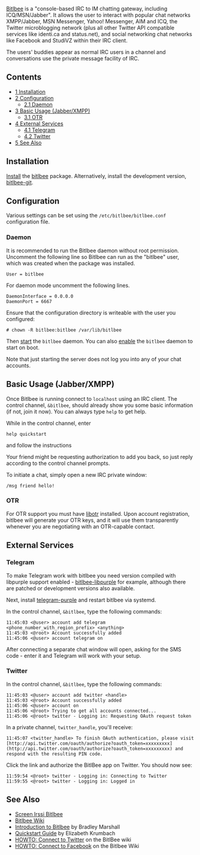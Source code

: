 [Bitlbee](https://www.bitlbee.org/main.php/news.r.html) is a "console-based IRC to IM chatting gateway, including ICQ/MSN/Jabber". It allows the user to interact with popular chat networks XMPP/Jabber, MSN Messenger, Yahoo! Messenger, AIM and ICQ, the Twitter microblogging network (plus all other Twitter API compatible services like identi.ca and status.net), and social networking chat networks like Facebook and StudiVZ within their IRC client.

The users' buddies appear as normal IRC users in a channel and conversations use the private message facility of IRC.

## Contents

*   [1 Installation](#Installation)
*   [2 Configuration](#Configuration)
    *   [2.1 Daemon](#Daemon)
*   [3 Basic Usage (Jabber/XMPP)](#Basic_Usage_.28Jabber.2FXMPP.29)
    *   [3.1 OTR](#OTR)
*   [4 External Services](#External_Services)
    *   [4.1 Telegram](#Telegram)
    *   [4.2 Twitter](#Twitter)
*   [5 See Also](#See_Also)

## Installation

[Install](/index.php/Install "Install") the [bitlbee](https://www.archlinux.org/packages/?name=bitlbee) package. Alternatively, install the development version, [bitlbee-git](https://aur.archlinux.org/packages/bitlbee-git/).

## Configuration

Various settings can be set using the `/etc/bitlbee/bitlbee.conf` configuration file.

### Daemon

It is recommended to run the Bitlbee daemon without root permission. Uncomment the following line so Bitlbee can run as the "bitlbee" user, which was created when the package was installed.

```
User = bitlbee

```

For daemon mode uncomment the following lines.

```
DaemonInterface = 0.0.0.0
DaemonPort = 6667

```

Ensure that the configuration directory is writeable with the user you configured:

 `# chown -R bitlbee:bitlbee /var/lib/bitlbee` 

Then [start](/index.php/Start "Start") the `bitlbee` daemon. You can also [enable](/index.php/Enable "Enable") the `bitlbee` daemon to start on boot.

Note that just starting the server does not log you into any of your chat accounts.

## Basic Usage (Jabber/XMPP)

Once Bitlbee is running connect to `localhost` using an IRC client. The control channel, `&bitlbee`, should already show you some basic information (if not, join it now). You can always type `help` to get help.

While in the control channel, enter

```
help quickstart

```

and follow the instructions

Your friend might be requesting authorization to add you back, so just reply according to the control channel prompts.

To initiate a chat, simply open a new IRC private window:

```
/msg friend hello!

```

### OTR

For OTR support you must have [libotr](https://www.archlinux.org/packages/?name=libotr) installed. Upon account registration, bitlbee will generate your OTR keys, and it will use them transparently whenever you are negotiating with an OTR-capable contact.

## External Services

### Telegram

To make Telegram work with bitlbee you need version compiled with libpurple support enabled - [bitlbee-libpurple](https://aur.archlinux.org/packages/bitlbee-libpurple/) for example, although there are patched or development versions also available.

Next, install [telegram-purple](https://aur.archlinux.org/packages/telegram-purple/) and restart bitlbee via systemd.

In the control channel, `&bitlbee`, type the following commands:

```
11:45:03 <@user> account add telegram <phone_number_with_region_prefix> <anything>
11:45:03 <@root> Account successfully added
11:45:06 <@user> account telegram on

```

After connecting a separate chat window will open, asking for the SMS code - enter it and Telegram will work with your setup.

### Twitter

In the control channel, `&bitlbee`, type the following commands:

```
11:45:03 <@user> account add twitter <handle>
11:45:03 <@root> Account successfully added
11:45:06 <@user> account on
11:45:06 <@root> Trying to get all accounts connected...
11:45:06 <@root> twitter - Logging in: Requesting OAuth request token

```

In a private channel, `twitter_handle`, you'll receive:

```
11:45:07 <twitter_handle> To finish OAuth authentication, please visit [http://api.twitter.com/oauth/authorize?oauth_token=xxxxxxxxx](http://api.twitter.com/oauth/authorize?oauth_token=xxxxxxxxx) and respond with the resulting PIN code.

```

Click the link and authorize the BitlBee app on Twitter. You should now see:

```
11:59:54 <@root> twitter - Logging in: Connecting to Twitter
11:59:55 <@root> twitter - Logging in: Logged in

```

## See Also

*   [Screen Irssi Bitlbee](/index.php/Screen_Irssi_Bitlbee "Screen Irssi Bitlbee")
*   [Bitlbee Wiki](http://wiki.bitlbee.org/)
*   [Introduction to Bitlbee](http://quark.humbug.org.au/publications/internet/bitlbee.pdf) by Bradley Marshall
*   [Quickstart Guide](http://princessleia.com/bitlbee.php) by Elizabeth Krumbach
*   [HOWTO: Connect to Twitter](http://wiki.bitlbee.org/HowtoTwitter) on the BitlBee wiki
*   [HOWTO: Connect to Facebook](https://wiki.bitlbee.org/HowtoFacebookMQTT) on the Bitlbee Wiki